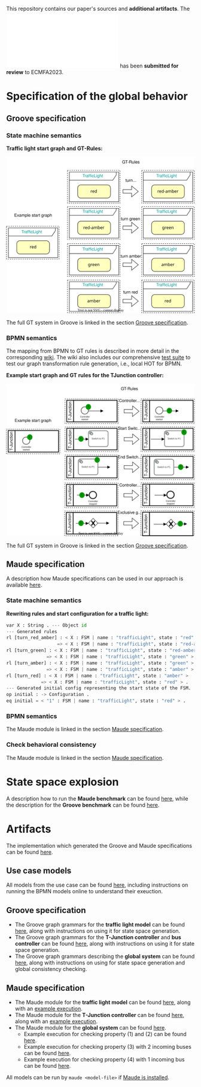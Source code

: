This repository contains our paper's sources and **additional artifacts**. The ![paper](./paper.pdf) has been **submitted for review** to ECMFA2023.

# Specification of the global behavior

## Groove specification

### State machine semantics

**Traffic light start graph and GT-Rules:**

![Traffic light start graph and GT-Rules](./artifacts/figures/FSM_Groove.svg)

The full GT system in Groove is linked in the section [Groove specification](https://github.com/timKraeuter/Towards-behavioral-consistency-in-multi-modeling/blob/main/README.md#groove-specification-1).

### BPMN semantics

The mapping from BPMN to GT rules is described in more detail in the corresponding [wiki](https://github.com/timKraeuter/Rewrite_Rule_Generation/wiki).
The wiki also includes our comprehensive [test suite](https://github.com/timKraeuter/Rewrite_Rule_Generation/wiki/Test-Suite) to test our graph transformation rule generation, i.e., local HOT for BPMN.

**Example start graph and GT rules for the TJunction controller:**

![Example GT rules for the TJunction controller](./artifacts/figures/BPMN_Groove.svg)

The full GT system in Groove is linked in the section [Groove specification](https://github.com/timKraeuter/Towards-behavioral-consistency-in-multi-modeling/blob/main/README.md#groove-specification-1).

## Maude specification

A description how Maude specifications can be used in our approach is available [here](./artifacts/maude//Maude_Specification.pdf). 

### State machine semantics

**Rewriting rules and start configuration for a traffic light:**
```python
var X : String . --- Object id
--- Generated rules
rl [turn_red_amber] : < X : FSM | name : "trafficLight", state : "red" >
                   => < X : FSM | name : "trafficLight", state : "red-amber" > .
rl [turn_green] : < X : FSM | name : "trafficLight", state : "red-amber" >
               => < X : FSM | name : "trafficLight", state : "green" > .
rl [turn_amber] : < X : FSM | name : "trafficLight", state : "green" >
               => < X : FSM | name : "trafficLight", state : "amber" > .
rl [turn_red] : < X : FSM | name : "trafficLight", state : "amber" >
             => < X : FSM | name : "trafficLight", state : "red" > .
--- Generated initial config representing the start state of the FSM.
op initial : -> Configuration .
eq initial = < "1" : FSM | name : "trafficLight", state : "red" > .
```

### BPMN semantics

The Maude module is linked in the section [Maude specification](https://github.com/timKraeuter/Towards-behavioral-consistency-in-multi-modeling/blob/main/README.md#maude-specification-1).

### Check behavioral consistency

The Maude module is linked in the section [Maude specification](https://github.com/timKraeuter/Towards-behavioral-consistency-in-multi-modeling/blob/main/README.md#maude-specification-1).

# State space explosion
A description how to run the **Maude benchmark** can be found [here](./artifacts/maude/benchmark/maudeBenchmark.md), while the description for the **Groove benchmark** can be found [here](./artifacts/graphGrammars/grooveBenchmark.md).

# Artifacts
The implementation which generated the Groove and Maude specifications can be found [here](https://github.com/timKraeuter/Rewrite_Rule_Generation).
## Use case models
All models from the use case can be found [here](./artifacts/use_case/README.md), including instructions on running the BPMN models online to understand their exeuction.

## Groove specification
- The Groove graph grammars for the **traffic light model** can be found [here](./artifacts/graphGrammars/trafficLight.gps/README.md), along with instructions on using it for state space generation.
- The Groove graph grammars for the **T-Junction controller** and **bus controller** can be found [here](./artifacts/graphGrammars/T-Junction.gps/README.md), along with instructions on using it for state space generation.
- The Groove graph grammars describing the **global system** can be found [here](./artifacts/graphGrammars/global.gps/README.md), along with instructions on using for state space generation and global consistency checking.

## Maude specification
- The Maude module for the **traffic light model** can be found [here](./artifacts/maude/trafficLight.maude), along with an [example execution](./artifacts/maude/trafficLight-output.txt).
- The Maude module for the **T-Junction controller** can be found [here](./artifacts/maude/tJunctionController.maude), along with an [example execution](./artifacts/maude/tJunctionController-output.txt).
- The Maude module for the **global system** can be found [here](./artifacts/maude/fullUsecase.maude).
  - Example execution for checking property (1) and (2) can be found [here](./artifacts/maude/prop1AndProp2-output.txt).
  - Example execution for checking property (3) with 2 incoming buses can be found [here](./artifacts/maude/prop3-output.txt).
  - Example execution for checking property (4) with 1 incoming bus can be found [here](./artifacts/maude/prop4-output.txt).

All models can be run by ```maude <model-file>``` if [Maude is installed](https://maude.lcc.uma.es/maude30-manual-html/maude-manualch2.html#x13-230002.1).
